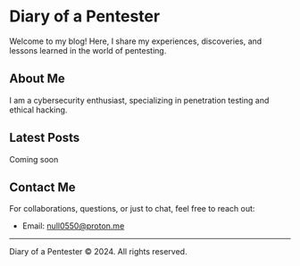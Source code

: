 # Diary of a Pentester

Welcome to my blog! Here, I share my experiences, discoveries, and lessons learned in the world of pentesting.

## About Me

I am a cybersecurity enthusiast, specializing in penetration testing and ethical hacking.

## Latest Posts

Coming soon

## Contact Me

For collaborations, questions, or just to chat, feel free to reach out:

- Email: [null0550@proton.me](mailto:null0550@proton.me)

---

Diary of a Pentester © 2024. All rights reserved.
